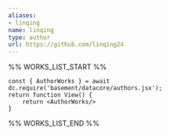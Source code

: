 ```yaml
---
aliases:
- linqing
name: linqing
type: author
url: https://github.com/linqing24
---
```



%% WORKS_LIST_START %%

```datacorejsx
const { AuthorWorks } = await dc.require('basement/datacore/authors.jsx');
return function View() {
    return <AuthorWorks/>
}
```
%% WORKS_LIST_END %%